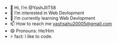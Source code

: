 - 👋 Hi, I’m @YashJIIT58
- 👀 I’m interested in Web Devlopment
- 🌱 I’m currently learning Web Devlopment
- 📫 How to reach me yashsahu20005@gmail.com
- 😄 Pronouns: He/Him
- ⚡ fact: I like to code.

<!---
YashJIIT58/YashJIIT58 is a ✨ special ✨ repository because its `README.md` (this file) appears on your GitHub profile.
You can click the Preview link to take a look at your changes.
--->
